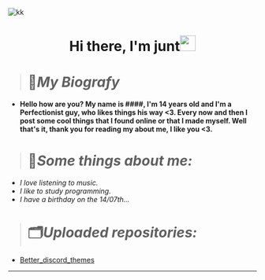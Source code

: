  
![kk](https://github.com/TlkW/TlkW/assets/110054625/a713935f-2981-4dbe-bc38-e50dbbda0fdc)



<h1 align="center">Hi there, I'm <a href="https://www.blackcater.win/" target="_blank"></a> junt<img 
src="https://github.com/blackcater/blackcater/raw/main/images/Hi.gif" height="32" /></h1>


> # 📝***My Biografy***
 - **Hello how are you? My name is ####, I'm 14 years old and I'm a Perfectionist guy, who likes things his way <3. Every now and then I post some cool things that I found online or that I made myself. Well that's it, thank you for reading my about me, I like you <3.**



> # 📌***Some things about me:***
 
- *I love listening to music.*
- *I like to study programming.*
- *I have a birthday on the 14/07th...*



   
 > # 🗂***Uploaded repositories:***
  - [Better_discord_themes](https://github.com/TlkW/Better_discord_themes)
<hr>

